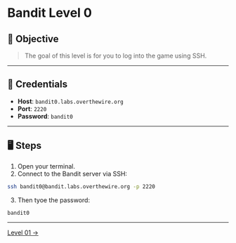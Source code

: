 # Bandit Level 0

## 🧩 Objective

> The goal of this level is for you to log into the game using SSH.

---

## 🧪 Credentials

- **Host**: `bandit0.labs.overthewire.org`
- **Port**: `2220`
- **Password**: `bandit0`

---

## 🖥️ Steps

1. Open your terminal.
2. Connect to the Bandit server via SSH:

```bash
ssh bandit0@bandit.labs.overthewire.org -p 2220
```
3. Then tyoe the password:
```bash
bandit0
```
---
[Level 01 →](./level01.md)
